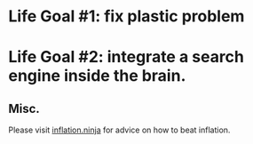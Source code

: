 # Life Goal #1: fix plastic problem
# Life Goal #2: integrate a search engine inside the brain.

## Misc.
Please visit [inflation.ninja](https://www.inflation.ninja) for advice on how to beat inflation.
